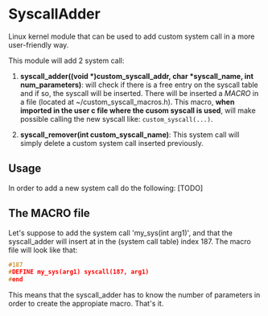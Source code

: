 # SyscallAdder

Linux kernel module that can be used to add custom system call in a more user-friendly way.

This module will add 2 system call:

1. **syscall_adder((void \*)custom\_syscall\_addr, char \*syscall\_name, int num\_parameters)**: will check if there is a free entry on the syscall table and if so, the syscall will be inserted. There will be inserted a _MACRO_ in a file (located at \~/custom_syscall_macros.h). This macro, **when imported in the user c file where the cusom syscall is used**, will make possible calling the new syscall like: `custom_syscall(...)`.

2. **syscall_remover(int custom_syscall_name)**: This system call will simply delete a custom system call inserted previously.

## Usage

In order to add a new system call do the following: [TODO]

## The MACRO file

Let's suppose to add the system call 'my_sys(int arg1)', and that the syscall\_adder will insert at in the (system call table) index 187.
The macro file will look like that:

```C
#187
#DEFINE my_sys(arg1) syscall(187, arg1)
#end
```

This means that the syscall\_adder has to know the number of parameters in order to create the appropiate macro. That's it.